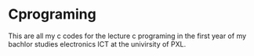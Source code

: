 # Cprograming
This are all my c codes for the lecture c programing in the first year of my bachlor studies electronics ICT at the univirsity of PXL. 
